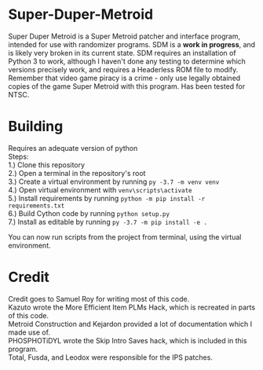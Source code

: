 # Super-Duper-Metroid
Super Duper Metroid is a Super Metroid patcher and interface program, intended for use with randomizer programs. SDM is a **work in progress**, and is likely very broken in its current state. SDM requires an installation of Python 3 to work, although I haven't done any testing to determine which versions precisely work, and requires a Headerless ROM file to modify. Remember that video game piracy is a crime - only use legally obtained copies of the game Super Metroid with this program. Has been tested for NTSC.

# Building
Requires an adequate version of python  
Steps:  
1.) Clone this repository  
2.) Open a terminal in the repository's root  
3.) Create a virtual environment by running `py -3.7 -m venv venv`  
4.) Open virtual environment with `venv\scripts\activate`  
5.) Install requirements by running `python -m pip install -r requirements.txt`  
6.) Build Cython code by running `python setup.py`  
7.) Install as editable by running `py -3.7 -m pip install -e .`
  
You can now run scripts from the project from terminal, using the virtual environment.  

# Credit
Credit goes to Samuel Roy for writing most of this code.  
Kazuto wrote the More Efficient Item PLMs Hack, which is recreated in parts of this code.  
Metroid Construction and Kejardon provided a lot of documentation which I made use of.  
PHOSPHOTiDYL wrote the Skip Intro Saves hack, which is included in this program.  
Total, Fusda, and Leodox were responsible for the IPS patches.  

